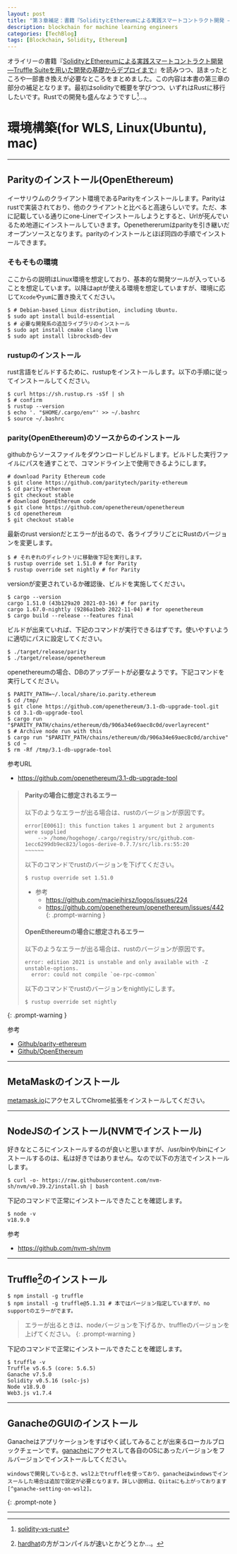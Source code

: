 ```yaml
---
layout: post
title: "第３章補足：書籍『SolidityとEthereumによる実践スマートコントラクト開発 ―Truffle Suiteを用いた開発の基礎からデプロイまで』"
description: blockchain for machine learning engineers
categories: [TechBlog]
tags: [Blockchain, Solidity, Ethereum]
---
```


オライリーの書籍『[SolidityとEthereumによる実践スマートコントラクト開発 ―Truffle Suiteを用いた開発の基礎からデプロイまで](https://amzn.to/3EkYG57)』を読みつつ、詰まったところや一部書き換えが必要なところをまとめました。この内容は本書の第三章の部分の補足となります。最初はsolidityで概要を学びつつ、いずれはRustに移行したいです。Rustでの開発も盛んなようですし[^solidity-vs-rust]...。

# 環境構築(for WLS, Linux(Ubuntu), mac)

--- 
## Parityのインストール(OpenEthereum)
イーサリウムのクライアント環境であるParityをインストールします。Parityはrustで実装されており、他のクライアントと比べると高速らしいです。ただ、本に記載している通りにone-Linerでインストールしようとすると、Urlが死んでいるため地道にインストールしていきます。Openethererumはparityを引き継いだオープンソースとなります。parityのインストールとほぼ同四の手順でインストールできます。

### そもそもの環境

ここからの説明はLinux環境を想定しており、基本的な開発ツールが入っていることを想定しています。以降はaptが使える環境を想定していますが、環境に応じて`Xcode`や`yum`に置き換えてください。

```shell
$ # Debian-based Linux distribution, including Ubuntu.
$ sudo apt install build-essential
$ # 必要な開発系の追加ライブラリのインストール
$ sudo apt install cmake clang llvm
$ sudo apt install librocksdb-dev
```

### rustupのインストール
rust言語をビルドするために、rustupをインストールします。以下の手順に従ってインストールしてください。

```shell
$ curl https://sh.rustup.rs -sSf | sh
$ # confirm
$ rustup --version
$ echo '. "$HOME/.cargo/env"' >> ~/.bashrc
$ source ~/.bashrc
```
### parity(OpenEthereum)のソースからのインストール

githubからソースファイルをダウンロードしビルドします。ビルドした実行ファイルにパスを通すことで、コマンドライン上で使用できるようにします。

```shell
# download Parity Ethereum code
$ git clone https://github.com/paritytech/parity-ethereum
$ cd parity-ethereum
$ git checkout stable
# download OpenEthereum code
$ git clone https://github.com/openethereum/openethereum
$ cd openethereum
$ git checkout stable
```

最新のrust versionだとエラーが出るので、各ライブラリごとにRustのバージョンを変更します。

```shell
$ # それぞれのディレクトリに移動後下記を実行します。
$ rustup override set 1.51.0 # for Parity
$ rustup override set nightly # for Parity
```

versionが変更されているか確認後、ビルドを実施してください。

```shell
$ cargo --version 
cargo 1.51.0 (43b129a20 2021-03-16) # for parity
cargo 1.67.0-nightly (9286a1beb 2022-11-04) # for openethereum
$ cargo build --release --features final
```

ビルドが出来ていれば、下記のコマンドが実行できるはずです。使いやすいように適切にパスに設定してください。

```shell
$ ./target/release/parity
$ ./target/release/openethereum
```

openethereumの場合、DBのアップデートが必要なようです。下記コマンドを実行してください。

```shell
$ PARITY_PATH=~/.local/share/io.parity.ethereum
$ cd /tmp/
$ git clone https://github.com/openethereum/3.1-db-upgrade-tool.git
$ cd 3.1-db-upgrade-tool
$ cargo run "$PARITY_PATH/chains/ethereum/db/906a34e69aec8c0d/overlayrecent"
$ # Archive node run with this
$ cargo run "$PARITY_PATH/chains/ethereum/db/906a34e69aec8c0d/archive"
$ cd ~
$ rm -Rf /tmp/3.1-db-upgrade-tool
```

参考URL

* https://github.com/openethereum/3.1-db-upgrade-tool


> #### Parityの場合に想定されるエラー
> 以下のようなエラーが出る場合は、rustのバージョンが原因です。
> ```shell
> error[E0061]: this function takes 1 argument but 2 arguments were supplied
>     --> /home/hogehoge/.cargo/registry/src/github.com-1ecc6299db9ec823/logos-derive-0.7.7/src/lib.rs:55:20
> ~~~~~~
> ```
> 以下のコマンドでrustのバージョンを下げてください。
> ```shell
> $ rustup override set 1.51.0
> ```
> * 参考
>   * https://github.com/maciejhirsz/logos/issues/224
>   * https://github.com/openethereum/openethereum/issues/442
{: .prompt-warning }
> #### OpenEthereumの場合に想定されるエラー
> 以下のようなエラーが出る場合は、rustのバージョンが原因です。
> ```shell
> error: edition 2021 is unstable and only available with -Z unstable-options.
>   error: could not compile `oe-rpc-common`    
> ```
> 以下のコマンドでrustのバージョンをnightlyにします。
> ```shell
> $ rustup override set nightly
> ```
{: .prompt-warning }


参考
* [Github/parity-ethereum](https://github.com/openethereum/parity-ethereum)
* [Github/OpenEthereum](https://github.com/openethereum/openethereum)

---

## MetaMaskのインストール

[metamask.io](https://metamask.io/)にアクセスしてChrome拡張をインストールしてください。

---
## NodeJSのインストール(NVMでインストール)

好きなところにインストールするのが良いと思いますが、/usr/binや/binにインストールするのは、私は好きではありません。なので以下の方法でインストールします。

```shell
$ curl -o- https://raw.githubusercontent.com/nvm-sh/nvm/v0.39.2/install.sh | bash
```

下記のコマンドで正常にインストールできたことを確認します。

```shell
$ node -v
v18.9.0
```

参考
* https://github.com/nvm-sh/nvm

---
## Truffle[^hardhat]のインストール

```shell
$ npm install -g truffle
$ npm install -g truffle@5.1.31 # 本ではバージョン指定していますが、no supportのエラーがでます。
```

> エラーが出るときは、nodeバージョンを下げるか、truffleのバージョンを上げてください。
{: .prompt-warning }

下記のコマンドで正常にインストールできたことを確認します。

```shell
$ truffle -v
Truffle v5.6.5 (core: 5.6.5)
Ganache v7.5.0
Solidity v0.5.16 (solc-js)
Node v18.9.0
Web3.js v1.7.4
```


---
## GanacheのGUIのインストール

Ganacheはアプリケーションをすばやく試してみることが出来るローカルブロックチェーンです。[ganache](https://trufflesuite.com/ganache/)にアクセスして各自のOSにあったバージョンをフルバージョンでインストールしてください。

```
windowsで開発しているとき、wsl2上でtruffleを使っており、ganacheはwindowsでインスールした場合は追加で設定が必要となります。詳しい説明は、Qiitaにも上がっております[^ganache-setting-on-wsl2]。

```
{: .prompt-note }

---
[^hardhat]: [hardhat](https://hardhat.org/hardhat-runner/docs/other-guides/truffle-migration)の方がコンパイルが速いとかどうとか...。
[^solidity-vs-rust]: [solidity-vs-rust](https://www.alchemy.com/overviews/solidity-vs-rust)
[^ganache-setting-on-wsl2]: [Truffle and Ganache on wsl](https://qiita.com/daei/items/84c55dbe03ebb81da162)